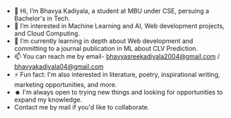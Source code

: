 - 👋 Hi, I’m Bhavya Kadiyala, a student at MBU under CSE, persuing a Bachelor's in Tech.
- 👀 I’m interested in Machine Learning and AI, Web development projects, and Cloud Computing.
- 🌱 I’m currently learning in depth about Web development and committing to a journal publication in ML about CLV Prediction. 
- 📫 You can reach me by email- bhavyasreekadiyala2004@gmail.com / bhavyakadiyala04@gmail.com
- ⚡ Fun fact: I'm also interested in literature, poetry, inspirational writing, marketing opportunities, and more.
- ☻ I'm always open to trying new things and looking for opportunities to expand my knowledge.
- Contact me by mail if you'd like to collaborate. 
